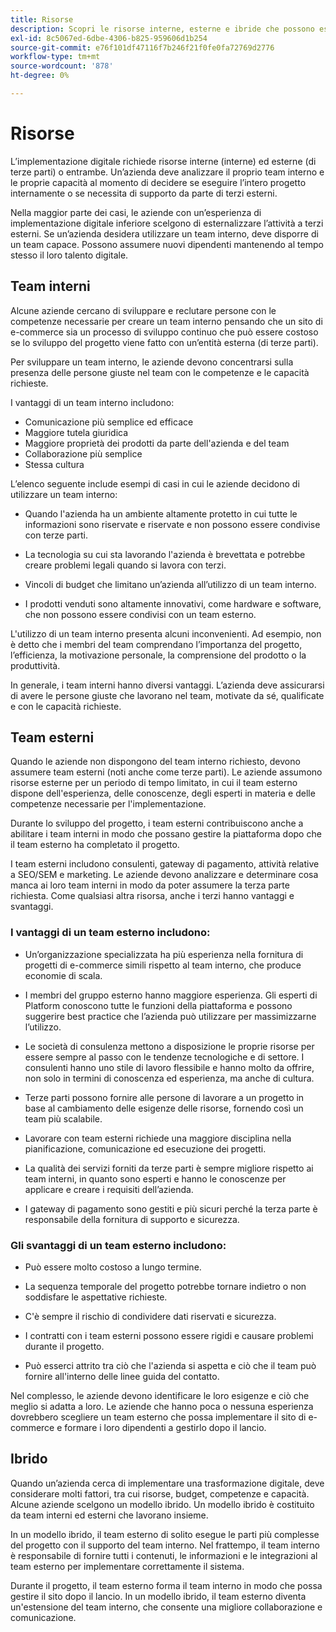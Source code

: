 ```yaml
---
title: Risorse
description: Scopri le risorse interne, esterne e ibride che possono essere utili per supportare i team di e-commerce.
exl-id: 8c5067ed-6dbe-4306-b825-959606d1b254
source-git-commit: e76f101df47116f7b246f21f0fe0fa72769d2776
workflow-type: tm+mt
source-wordcount: '878'
ht-degree: 0%

---
```


# Risorse

L’implementazione digitale richiede risorse interne (interne) ed esterne (di terze parti) o entrambe. Un’azienda deve analizzare il proprio team interno e le proprie capacità al momento di decidere se eseguire l’intero progetto internamente o se necessita di supporto da parte di terzi esterni.

Nella maggior parte dei casi, le aziende con un’esperienza di implementazione digitale inferiore scelgono di esternalizzare l’attività a terzi esterni. Se un’azienda desidera utilizzare un team interno, deve disporre di un team capace. Possono assumere nuovi dipendenti mantenendo al tempo stesso il loro talento digitale.

## Team interni

Alcune aziende cercano di sviluppare e reclutare persone con le competenze necessarie per creare un team interno pensando che un sito di e-commerce sia un processo di sviluppo continuo che può essere costoso se lo sviluppo del progetto viene fatto con un’entità esterna (di terze parti).

Per sviluppare un team interno, le aziende devono concentrarsi sulla presenza delle persone giuste nel team con le competenze e le capacità richieste.

I vantaggi di un team interno includono:

- Comunicazione più semplice ed efficace
- Maggiore tutela giuridica
- Maggiore proprietà dei prodotti da parte dell&#39;azienda e del team
- Collaborazione più semplice
- Stessa cultura

L’elenco seguente include esempi di casi in cui le aziende decidono di utilizzare un team interno:

- Quando l&#39;azienda ha un ambiente altamente protetto in cui tutte le informazioni sono riservate e riservate e non possono essere condivise con terze parti.

- La tecnologia su cui sta lavorando l&#39;azienda è brevettata e potrebbe creare problemi legali quando si lavora con terzi.

- Vincoli di budget che limitano un’azienda all’utilizzo di un team interno.

- I prodotti venduti sono altamente innovativi, come hardware e software, che non possono essere condivisi con un team esterno.

L&#39;utilizzo di un team interno presenta alcuni inconvenienti. Ad esempio, non è detto che i membri del team comprendano l’importanza del progetto, l’efficienza, la motivazione personale, la comprensione del prodotto o la produttività.

In generale, i team interni hanno diversi vantaggi. L’azienda deve assicurarsi di avere le persone giuste che lavorano nel team, motivate da sé, qualificate e con le capacità richieste.

## Team esterni

Quando le aziende non dispongono del team interno richiesto, devono assumere team esterni (noti anche come terze parti). Le aziende assumono risorse esterne per un periodo di tempo limitato, in cui il team esterno dispone dell&#39;esperienza, delle conoscenze, degli esperti in materia e delle competenze necessarie per l&#39;implementazione.

Durante lo sviluppo del progetto, i team esterni contribuiscono anche a abilitare i team interni in modo che possano gestire la piattaforma dopo che il team esterno ha completato il progetto.

I team esterni includono consulenti, gateway di pagamento, attività relative a SEO/SEM e marketing. Le aziende devono analizzare e determinare cosa manca ai loro team interni in modo da poter assumere la terza parte richiesta. Come qualsiasi altra risorsa, anche i terzi hanno vantaggi e svantaggi.

### I vantaggi di un team esterno includono:

- Un’organizzazione specializzata ha più esperienza nella fornitura di progetti di e-commerce simili rispetto al team interno, che produce economie di scala.

- I membri del gruppo esterno hanno maggiore esperienza. Gli esperti di Platform conoscono tutte le funzioni della piattaforma e possono suggerire best practice che l’azienda può utilizzare per massimizzarne l’utilizzo.

- Le società di consulenza mettono a disposizione le proprie risorse per essere sempre al passo con le tendenze tecnologiche e di settore. I consulenti hanno uno stile di lavoro flessibile e hanno molto da offrire, non solo in termini di conoscenza ed esperienza, ma anche di cultura.

- Terze parti possono fornire alle persone di lavorare a un progetto in base al cambiamento delle esigenze delle risorse, fornendo così un team più scalabile.

- Lavorare con team esterni richiede una maggiore disciplina nella pianificazione, comunicazione ed esecuzione dei progetti.

- La qualità dei servizi forniti da terze parti è sempre migliore rispetto ai team interni, in quanto sono esperti e hanno le conoscenze per applicare e creare i requisiti dell’azienda.

- I gateway di pagamento sono gestiti e più sicuri perché la terza parte è responsabile della fornitura di supporto e sicurezza.

### Gli svantaggi di un team esterno includono:

- Può essere molto costoso a lungo termine.

- La sequenza temporale del progetto potrebbe tornare indietro o non soddisfare le aspettative richieste.

- C&#39;è sempre il rischio di condividere dati riservati e sicurezza.

- I contratti con i team esterni possono essere rigidi e causare problemi durante il progetto.

- Può esserci attrito tra ciò che l&#39;azienda si aspetta e ciò che il team può fornire all&#39;interno delle linee guida del contatto.

Nel complesso, le aziende devono identificare le loro esigenze e ciò che meglio si adatta a loro. Le aziende che hanno poca o nessuna esperienza dovrebbero scegliere un team esterno che possa implementare il sito di e-commerce e formare i loro dipendenti a gestirlo dopo il lancio.

## Ibrido

Quando un’azienda cerca di implementare una trasformazione digitale, deve considerare molti fattori, tra cui risorse, budget, competenze e capacità. Alcune aziende scelgono un modello ibrido. Un modello ibrido è costituito da team interni ed esterni che lavorano insieme.

In un modello ibrido, il team esterno di solito esegue le parti più complesse del progetto con il supporto del team interno. Nel frattempo, il team interno è responsabile di fornire tutti i contenuti, le informazioni e le integrazioni al team esterno per implementare correttamente il sistema.

Durante il progetto, il team esterno forma il team interno in modo che possa gestire il sito dopo il lancio. In un modello ibrido, il team esterno diventa un&#39;estensione del team interno, che consente una migliore collaborazione e comunicazione.
